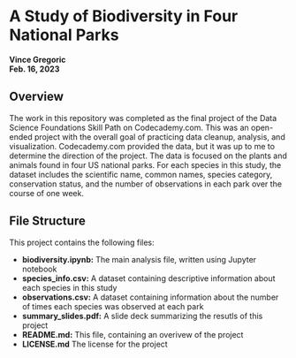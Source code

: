 # A Study of Biodiversity in Four National Parks
**Vince Gregoric**  
**Feb. 16, 2023**

## Overview
The work in this repository was completed as the final project of the Data Science Foundations Skill Path on Codecademy.com. This was an open-ended project with the overall goal of practicing data cleanup, analysis, and visualization. Codecademy.com provided the data, but it was up to me to determine the direction of the project. The data is focused on the plants and animals found in four US national parks. For each species in this study, the dataset includes the scientific name, common names, species category, conservation status, and the number of observations in each park over the course of one week. 

## File Structure
This project contains the following files:
- **biodiversity.ipynb:** The main analysis file, written using Jupyter notebook
- **species_info.csv:** A dataset containing descriptive information about each species in this study
- **observations.csv:** A dataset containing information about the number of times each species was observed at each park
- **summary_slides.pdf:** A slide deck summarizing the resutls of this project
- **README.md:** This file, containing an overivew of the project
- **LICENSE.md** The license for the project

